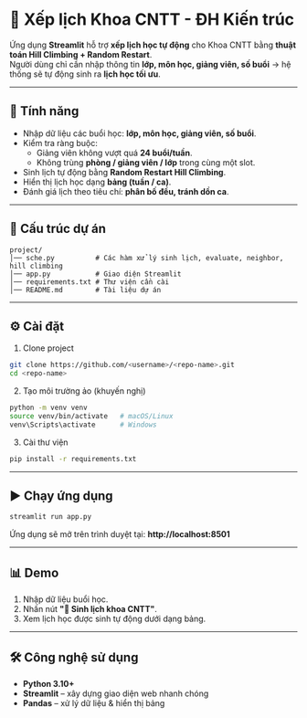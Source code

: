 # 📅 Xếp lịch Khoa CNTT - ĐH Kiến trúc  

Ứng dụng **Streamlit** hỗ trợ **xếp lịch học tự động** cho Khoa CNTT bằng **thuật toán Hill Climbing + Random Restart**.  
Người dùng chỉ cần nhập thông tin **lớp, môn học, giảng viên, số buổi** → hệ thống sẽ tự động sinh ra **lịch học tối ưu**.  

---

## 🚀 Tính năng  

- Nhập dữ liệu các buổi học: **lớp, môn học, giảng viên, số buổi**.  
- Kiểm tra ràng buộc:  
  - Giảng viên không vượt quá **24 buổi/tuần**.  
  - Không trùng **phòng / giảng viên / lớp** trong cùng một slot.  
- Sinh lịch tự động bằng **Random Restart Hill Climbing**.  
- Hiển thị lịch học dạng **bảng (tuần / ca)**.  
- Đánh giá lịch theo tiêu chí: **phân bố đều, tránh dồn ca**.  

---

## 📂 Cấu trúc dự án  

```
project/
│── sche.py          # Các hàm xử lý sinh lịch, evaluate, neighbor, hill climbing
│── app.py           # Giao diện Streamlit
│── requirements.txt # Thư viện cần cài
│── README.md        # Tài liệu dự án
```

---

## ⚙️ Cài đặt  

1. Clone project  
```bash
git clone https://github.com/<username>/<repo-name>.git
cd <repo-name>
```

2. Tạo môi trường ảo (khuyến nghị)  
```bash
python -m venv venv
source venv/bin/activate   # macOS/Linux
venv\Scripts\activate      # Windows
```

3. Cài thư viện  
```bash
pip install -r requirements.txt
```

---

## ▶️ Chạy ứng dụng  

```bash
streamlit run app.py
```

Ứng dụng sẽ mở trên trình duyệt tại: **http://localhost:8501**  

---

## 📊 Demo  

1. Nhập dữ liệu buổi học.  
2. Nhấn nút **"🔄 Sinh lịch khoa CNTT"**.  
3. Xem lịch học được sinh tự động dưới dạng bảng.  

---

## 🛠️ Công nghệ sử dụng  

- **Python 3.10+**  
- **Streamlit** – xây dựng giao diện web nhanh chóng  
- **Pandas** – xử lý dữ liệu & hiển thị bảng  